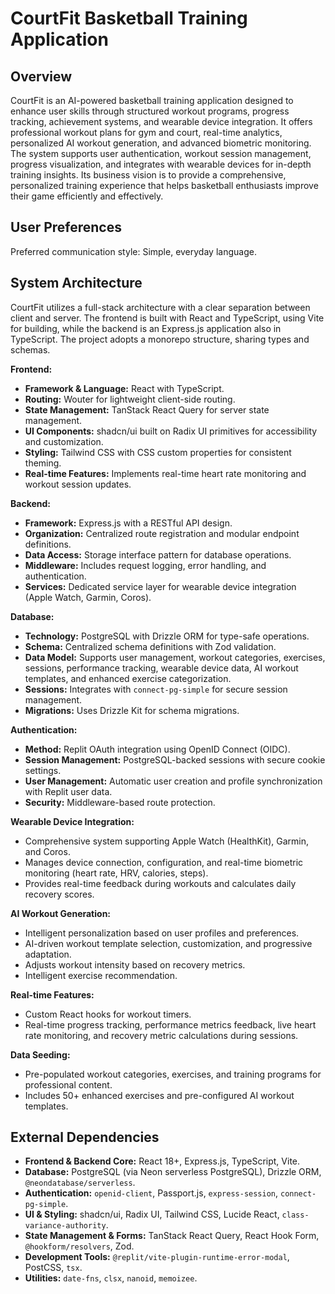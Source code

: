 # CourtFit Basketball Training Application

## Overview

CourtFit is an AI-powered basketball training application designed to enhance user skills through structured workout programs, progress tracking, achievement systems, and wearable device integration. It offers professional workout plans for gym and court, real-time analytics, personalized AI workout generation, and advanced biometric monitoring. The system supports user authentication, workout session management, progress visualization, and integrates with wearable devices for in-depth training insights. Its business vision is to provide a comprehensive, personalized training experience that helps basketball enthusiasts improve their game efficiently and effectively.

## User Preferences

Preferred communication style: Simple, everyday language.

## System Architecture

CourtFit utilizes a full-stack architecture with a clear separation between client and server. The frontend is built with React and TypeScript, using Vite for building, while the backend is an Express.js application also in TypeScript. The project adopts a monorepo structure, sharing types and schemas.

**Frontend:**
-   **Framework & Language:** React with TypeScript.
-   **Routing:** Wouter for lightweight client-side routing.
-   **State Management:** TanStack React Query for server state management.
-   **UI Components:** shadcn/ui built on Radix UI primitives for accessibility and customization.
-   **Styling:** Tailwind CSS with CSS custom properties for consistent theming.
-   **Real-time Features:** Implements real-time heart rate monitoring and workout session updates.

**Backend:**
-   **Framework:** Express.js with a RESTful API design.
-   **Organization:** Centralized route registration and modular endpoint definitions.
-   **Data Access:** Storage interface pattern for database operations.
-   **Middleware:** Includes request logging, error handling, and authentication.
-   **Services:** Dedicated service layer for wearable device integration (Apple Watch, Garmin, Coros).

**Database:**
-   **Technology:** PostgreSQL with Drizzle ORM for type-safe operations.
-   **Schema:** Centralized schema definitions with Zod validation.
-   **Data Model:** Supports user management, workout categories, exercises, sessions, performance tracking, wearable device data, AI workout templates, and enhanced exercise categorization.
-   **Sessions:** Integrates with `connect-pg-simple` for secure session management.
-   **Migrations:** Uses Drizzle Kit for schema migrations.

**Authentication:**
-   **Method:** Replit OAuth integration using OpenID Connect (OIDC).
-   **Session Management:** PostgreSQL-backed sessions with secure cookie settings.
-   **User Management:** Automatic user creation and profile synchronization with Replit user data.
-   **Security:** Middleware-based route protection.

**Wearable Device Integration:**
-   Comprehensive system supporting Apple Watch (HealthKit), Garmin, and Coros.
-   Manages device connection, configuration, and real-time biometric monitoring (heart rate, HRV, calories, steps).
-   Provides real-time feedback during workouts and calculates daily recovery scores.

**AI Workout Generation:**
-   Intelligent personalization based on user profiles and preferences.
-   AI-driven workout template selection, customization, and progressive adaptation.
-   Adjusts workout intensity based on recovery metrics.
-   Intelligent exercise recommendation.

**Real-time Features:**
-   Custom React hooks for workout timers.
-   Real-time progress tracking, performance metrics feedback, live heart rate monitoring, and recovery metric calculations during sessions.

**Data Seeding:**
-   Pre-populated workout categories, exercises, and training programs for professional content.
-   Includes 50+ enhanced exercises and pre-configured AI workout templates.

## External Dependencies

-   **Frontend & Backend Core:** React 18+, Express.js, TypeScript, Vite.
-   **Database:** PostgreSQL (via Neon serverless PostgreSQL), Drizzle ORM, `@neondatabase/serverless`.
-   **Authentication:** `openid-client`, Passport.js, `express-session`, `connect-pg-simple`.
-   **UI & Styling:** shadcn/ui, Radix UI, Tailwind CSS, Lucide React, `class-variance-authority`.
-   **State Management & Forms:** TanStack React Query, React Hook Form, `@hookform/resolvers`, Zod.
-   **Development Tools:** `@replit/vite-plugin-runtime-error-modal`, PostCSS, `tsx`.
-   **Utilities:** `date-fns`, `clsx`, `nanoid`, `memoizee`.